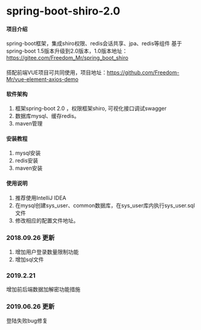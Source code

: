 # spring-boot-shiro-2.0

#### 项目介绍
spring-boot框架，集成shiro权限、redis会话共享、jpa、redis等组件
基于spring-boot 1.5版本升级到2.0版本，1.0版本地址：https://gitee.com/Freedom_Mr/spring_boot_shiro

####
搭配前端VUE项目可共同使用，项目地址：https://github.com/Freedom-Mr/vue-element-axios-demo

#### 软件架构
1. 框架spring-boot 2.0 ，权限框架shiro, 可视化接口调试swagger
2. 数据库mysql、缓存redis。
3. maven管理


#### 安装教程

1. mysql安装
2. redis安装
3. maven安装

#### 使用说明

1. 推荐使用IntelliJ IDEA
2. 在mysql创建sys_user、common数据库，在sys_user库内执行sys_user.sql文件
3. 修改相应的配置文件地址。

### 2018.09.26 更新
1. 增加用户登录数量限制功能
2. 增加sql文件
### 2019.2.21
增加前后端数据加解密功能措施

### 2019.06.26 更新
登陆失败bug修复
